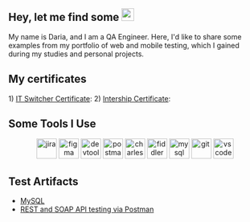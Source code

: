 <h2>Hey, let me find some <img src="https://em-content.zobj.net/source/microsoft-teams/363/lady-beetle_1f41e.png" height="25" ></h2>
<p> My name is Daria, and I am a QA Engineer. Here, I'd like to share some examples from my portfolio of web and mobile testing, which I gained during my studies and personal projects.</p> 

<h2> My certificates </h2>
1) <a href="https://drive.google.com/file/d/13auzOV5ZZy_FHuRE25XYBhoivRtZGVuH/view?usp=drive_link"> IT Switcher Certificate</a>:
2) <a href="https://drive.google.com/file/d/1O9lS_lfK8B8zSmhmWw-MbI_k85O7H_EQ/view?usp=drive_link"> Intership Certificate</a>:

<h2>Some Tools I Use</h2>
<p align="center">
<img src="https://cdn.jsdelivr.net/gh/devicons/devicon/icons/jira/jira-original.svg" title="jira" alt="jira" width="40" height="40"/>
<img src="https://cdn.jsdelivr.net/gh/devicons/devicon/icons/figma/figma-original.svg" title="figma" alt="figma" width="40" height="40"/>
<img src="https://d33wubrfki0l68.cloudfront.net/38b5c953a4667366685d55db55d057c86db1fc54/a0fdc/static/acae6b24d940347661ca901ea07f47c1/chrome-dev-logo-icon.png" title="devtools" alt="devtools" width="40" height="40"/>
<img src="https://www.svgrepo.com/show/354202/postman-icon.svg" title="postman" alt="postman" width="40" height="40"/>
<img src="https://cdn.icon-icons.com/icons2/3053/PNG/512/charles_proxy_macos_bigsur_icon_190302.png" title="charles-proxy" alt="charles-proxy" width="40" height="40"/>
<img src="https://www.megaleechers.com/storage/Fiddler-Everywhere-Icon.png" title="fiddler" alt="fiddler" width="40" height="40"/>
<img src="https://cdn.jsdelivr.net/gh/devicons/devicon/icons/mysql/mysql-original.svg" title="mysql" alt="mysql" width="40" height="40"/>
<img src="https://cdn.jsdelivr.net/gh/devicons/devicon/icons/git/git-original.svg" title="git" alt="git" width="40" height="40"/>
<img src="https://cdn.jsdelivr.net/gh/devicons/devicon/icons/vscode/vscode-original.svg" title="vscode" alt="vscode" width="40" height="40"/>
</p>

<h2>Test Artifacts </h2>
<p> 
 <ul>
<li> <a href="https://github.com/Daryafrs/SQL">MySQL</a>   </li>
<li>  <a href="https://github.com/Daryafrs/api-testing/tree/main"> REST and SOAP API testing via Postman </a>   </li>
</ul>
</p>
